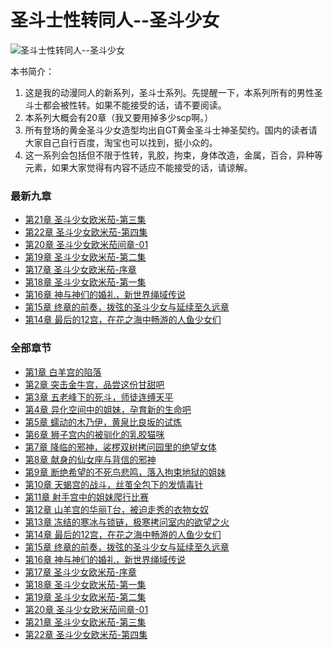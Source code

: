 # 圣斗士性转同人--圣斗少女

![圣斗士性转同人--圣斗少女](/storage/topic/20240517/c05d81bd7e664c2cc0096c518d95d1fa.jpg)

本书简介：

1. 这是我的动漫同人的新系列，圣斗士系列。先提醒一下，本系列所有的男性圣斗士都会被性转。如果不能接受的话，请不要阅读。
2. 本系列大概会有20章（我又要用掉多少scp啊。）
3. 所有登场的黄金圣斗少女造型均出自GT黄金圣斗士神圣契约。国内的读者请大家自己自行百度，淘宝也可以找到，挺小众的。
4. 这一系列会包括但不限于性转，乳胶，拘束，身体改造，金属，百合，异种等元素，如果大家觉得有内容不适应不能接受的话，请谅解。

### 最新九章

- [第21章 圣斗少女欧米茄-第三集](/highways/68393)
- [第22章 圣斗少女欧米茄-第四集](/highways/68394)
- [第20章 圣斗少女欧米茄间章-01](/highways/68392)
- [第19章 圣斗少女欧米茄-第二集](/highways/68391)
- [第17章 圣斗少女欧米茄-序章](/highways/68389)
- [第18章 圣斗少女欧米茄-第一集](/highways/68390)
- [第16章 神与神们的婚礼，新世界绳域传说](/highways/68388)
- [第15章 终章的前奏，拨弦的圣斗少女与延续至久远章](/highways/68387)
- [第14章 最后的12宫，在花之海中畅游的人鱼少女们](/highways/68386)

### 全部章节

- [第1章 白羊宫的陷落](/highways/68373)
- [第2章 突击金牛宫，品尝这份甘甜吧](/highways/68374)
- [第3章 五老峰下的死斗，师徒连缚天平](/highways/68375)
- [第4章 异化空间中的姐妹，孕育新的生命吧](/highways/68376)
- [第5章 蠕动的木乃伊，黄泉比良坂的试炼](/highways/68377)
- [第6章 狮子宫内的被驯化的乳胶猫咪](/highways/68378)
- [第7章 降临的邪神，裟椤双树拷问园里的绝望女体](/highways/68379)
- [第8章 献身的仙女座与背信的邪神](/highways/68380)
- [第9章 断绝希望的不死鸟悲鸣，落入拘束地狱的姐妹](/highways/68381)
- [第10章 天蝎宫的战斗，丝茧全包下的发情毒针](/highways/68382)
- [第11章 射手宫中的姐妹爬行比赛](/highways/68383)
- [第12章 山羊宫的华丽T台，被迫走秀的衣物女奴](/highways/68384)
- [第13章 冻结的寒冰与锁链，极寒拷问室内的欲望之火](/highways/68385)
- [第14章 最后的12宫，在花之海中畅游的人鱼少女们](/highways/68386)
- [第15章 终章的前奏，拨弦的圣斗少女与延续至久远章](/highways/68387)
- [第16章 神与神们的婚礼，新世界绳域传说](/highways/68388)
- [第17章 圣斗少女欧米茄-序章](/highways/68389)
- [第18章 圣斗少女欧米茄-第一集](/highways/68390)
- [第19章 圣斗少女欧米茄-第二集](/highways/68391)
- [第20章 圣斗少女欧米茄间章-01](/highways/68392)
- [第21章 圣斗少女欧米茄-第三集](/highways/68393)
- [第22章 圣斗少女欧米茄-第四集](/highways/68394)